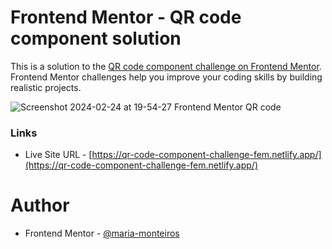 # Frontend Mentor - QR code component solution

This is a solution to the [QR code component challenge on Frontend Mentor](https://www.frontendmentor.io/challenges/qr-code-component-iux_sIO_H). 
Frontend Mentor challenges help you improve your coding skills by building realistic projects.


![Screenshot 2024-02-24 at 19-54-27 Frontend Mentor QR code](https://github.com/maria-monteiros/QR-Code-Component/assets/104790525/ebace423-9910-4961-b52c-b13d85094c34)

### Links

- Live Site URL - [https://qr-code-component-challenge-fem.netlify.app/](https://qr-code-component-challenge-fem.netlify.app/)

# Author 

- Frontend Mentor - [@maria-monteiros](https://www.frontendmentor.io/profile/maria-monteiros)

